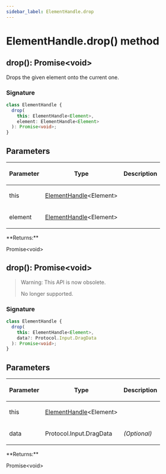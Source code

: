 ```yaml
---
sidebar_label: ElementHandle.drop
---
```


# ElementHandle.drop() method

<h2 id="drop">drop(): Promise&lt;void&gt;</h2>

Drops the given element onto the current one.

### Signature

```typescript
class ElementHandle {
  drop(
    this: ElementHandle<Element>,
    element: ElementHandle<Element>
  ): Promise<void>;
}
```

## Parameters

<table><thead><tr><th>

Parameter

</th><th>

Type

</th><th>

Description

</th></tr></thead>
<tbody><tr><td>

this

</td><td>

[ElementHandle](./puppeteer.elementhandle.md)&lt;Element&gt;

</td><td>

</td></tr>
<tr><td>

element

</td><td>

[ElementHandle](./puppeteer.elementhandle.md)&lt;Element&gt;

</td><td>

</td></tr>
</tbody></table>
**Returns:**

Promise&lt;void&gt;

<h2 id="drop-1">drop(): Promise&lt;void&gt;</h2>

> Warning: This API is now obsolete.
>
> No longer supported.

### Signature

```typescript
class ElementHandle {
  drop(
    this: ElementHandle<Element>,
    data?: Protocol.Input.DragData
  ): Promise<void>;
}
```

## Parameters

<table><thead><tr><th>

Parameter

</th><th>

Type

</th><th>

Description

</th></tr></thead>
<tbody><tr><td>

this

</td><td>

[ElementHandle](./puppeteer.elementhandle.md)&lt;Element&gt;

</td><td>

</td></tr>
<tr><td>

data

</td><td>

Protocol.Input.DragData

</td><td>

_(Optional)_

</td></tr>
</tbody></table>
**Returns:**

Promise&lt;void&gt;
